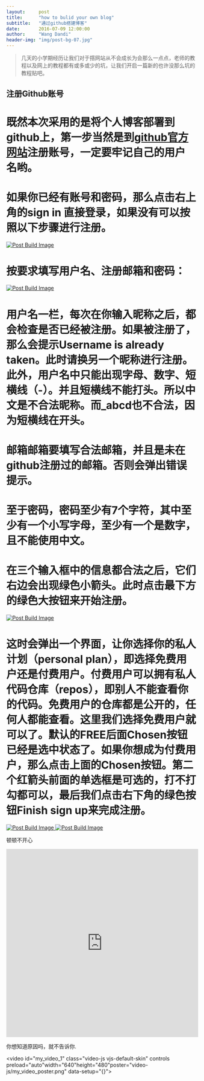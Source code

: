 ```yaml
---
layout:     post
title:      "how to bulid your own blog"
subtitle:   "通过github搭建博客"
date:       2016-07-09 12:00:00
author:     "Wang Dandi"
header-img: "img/post-bg-07.jpg"
---
```



<blockquote>几天的小学期经历让我们对于撘网站从不会成长为会那么一点点，老师的教程以及网上的教程都有或多或少的坑，让我们开启一篇新的也许没那么坑的教程贴吧。</blockquote>

<h2>注册Github账号</h2>

<h1>既然本次采用的是将个人博客部署到github上，第一步当然是到<a href="https://github.com">github官方网站</a>注册账号，一定要牢记自己的用户名哟。</h1>

<h1>如果你已经有账号和密码，那么点击右上角的sign in 直接登录，如果没有可以按照以下步骤进行注册。</h1>

<a href="#">
    <img src="{{ site.baseurl }}/img/build1.jpg" alt="Post Build Image">
</a>

<h1>按要求填写用户名、注册邮箱和密码：</h1>

<a href="#">
    <img src="{{ site.baseurl }}/img/build2.jpg" alt="Post Build Image">
</a>

<h1>用户名一栏，每次在你输入昵称之后，都会检查是否已经被注册。如果被注册了，那么会提示Username is already taken。此时请换另一个昵称进行注册。此外，用户名中只能出现字母、数字、短横线（-）。并且短横线不能打头。所以中文是不合法昵称。而_abcd也不合法，因为短横线在开头。</h1>

<h1>邮箱邮箱要填写合法邮箱，并且是未在github注册过的邮箱。否则会弹出错误提示。</h1>

<h1>至于密码，密码至少有7个字符，其中至少有一个小写字母，至少有一个是数字，且不能使用中文。</h1>

<h1>在三个输入框中的信息都合法之后，它们右边会出现绿色小箭头。此时点击最下方的绿色大按钮来开始注册。</h1>

<a href="#">
    <img src="{{ site.baseurl }}/img/build3.jpg" alt="Post Build Image">
</a>

<h1>这时会弹出一个界面，让你选择你的私人计划（personal plan），即选择免费用户还是付费用户。付费用户可以拥有私人代码仓库（repos），即别人不能查看你的代码。免费用户的仓库都是公开的，任何人都能查看。这里我们选择免费用户就可以了。默认的FREE后面Chosen按钮已经是选中状态了。如果你想成为付费用户，那么点击上面的Chosen按钮。第二个红箭头前面的单选框是可选的，打不打勾都可以，最后我们点击右下角的绿色按钮Finish sign up来完成注册。</h1>

<a href="#">
    <img src="{{ site.baseurl }}/img/build4.jpg" alt="Post Build Image">
</a>

<a href="#">
    <img src="{{ site.baseurl }}/img/build5.jpg" alt="Post Build Image">
</a>


















<p>顿顿不开心</p>

<iframe height=498 width=510 src="http://player.youku.com/embed/XMTYzMzA1MTczMg==" frameborder=0 allowfullscreen></iframe>

<p>你想知道原因吗，就不告诉你.</p>

<video id="my_video_1" class="video-js vjs-default-skin" controls    preload="auto"width="640"height="480"poster="video-js/my_video_poster.png"    data-setup="{}">
	<source src="{{ site.baseurl }}/text.mp4" type='video/mp4'> 
</video>


<script>
 if (navigator.userAgent.indexOf('Opera') >= 0){
    document.getElementById("videoDiv").innerHTML='<embed src="{{ site.baseurl }}/text.mp4" autostart="true" loop="true" width="640" height="480" >';
    }
</script>
 
<script>
    if (navigator.userAgent.indexOf('MSIE') >= 0){
		document.getElementById("videoDiv").innerHTML='<embed src="{{ site.baseurl }}/text.mp4" autostart="true" loop="true" width="640" height="480" >';
    }
</script>